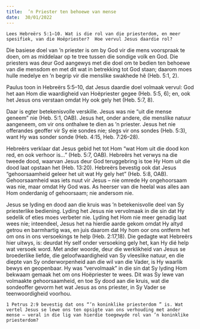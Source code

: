 ```yaml
---
title:  ’n Priester ten behoewe van mense
date:  30/01/2022
---
```


`Lees Hebreërs 5:1–10. Wat is die rol van die priesterdom, en meer spesifiek, van die Hoëpriester?  Hoe vervul Jesus daardie rol?`

Die basiese doel van ’n priester is om by God vir die mens voorspraak te doen, om as middelaar op te tree tussen die sondige volk  en God.  Die priesters was deur God aangewys met die doel om te bedien ten behoewe van die mensdom en met dit wat in betrekking tot God staan; daarom moes hulle medelye en ’n begrip vir die menslike swakhede hê (Heb. 5:1, 2).

Paulus toon in Hebreërs 5:5–10, dat Jesus daardie doel volmaak vervul: God het aan Hom die waardigheid van Hoëpriester gegee (Heb. 5:5, 6);  en, ook het Jesus ons verstaan omdat Hy ook gely het (Heb. 5:7, 8).

Daar is egter betekenisvolle verskille. Jesus was nie “uit die mense geneem” nie (Heb. 5:1, OAB). Jesus het, onder andere, die menslike natuur aangeneem, om vir ons onthalwe te dien as ’n priester.  Jesus het nie offerandes geoffer vir Sy eie sondes nie;  slegs vir ons sondes (Heb. 5:3), want Hy was sonder sonde (Heb. 4:15, Heb. 7:26–28).

Hebreërs verklaar dat Jesus gebid het tot Hom “wat Hom uit die dood kon red, en ook verhoor is…” (Heb. 5:7, OAB). Hebreërs het verwys na die tweede dood, waarvan Jesus deur God teruggebring is toe Hy Hom uit die dood laat opstaan het (Heb. 13:20). Hebreërs bevestig ook dat Jesus “gehoorsaamheid geleer het uit wat Hy gely het” (Heb. 5:8, OAB). Gehoorsaamheid was iets nuut vir Jesus – nie omrede  Hy ongehoorsaam was nie, maar omdat Hy God was.  As heerser van die heelal was alles aan Hom onderdanig of gehoorsaam;  nie andersom nie.

Jesus se lyding en dood aan die kruis was ’n betekenisvolle deel van Sy priesterlike bediening. Lyding het Jesus nie vervolmaak in die sin dat Hy sedelik of eties moes verbeter nie. Lyding het Hom nie meer genadig laat wees nie; inteendeel, Jesus het na hierdie aarde gekom omdat Hy altyd getrou en barmhartig was, en juis daarom dat Hy hom oor ons ontferm het om ons in ons versoekings te help (Heb. 2:17,18). Die gedagte wat Hebreërs hier uitwys, is:  deurdat Hy self onder versoeking gely het, kan Hy dié help wat versoek word. Met ander woorde,  deur die werklikheid van Jesus se broederlike liefde, die geloofwaardigheid van Sy vleeslike natuur, en die diepte van Sy onderworpenheid aan die wil van die Vader, is Hy waarlik bewys en geopenbaar. Hy was “vervolmaak” in die sin dat Sy lyding Hom bekwaam gemaak het om ons Hoëpriester te wees.  Dit was Sy lewe van volmaakte gehoorsaamheid, en toe Sy dood aan die kruis, wat die sondeoffer gevorm het wat Jesus as ons priester, in Sy Vader se teenwoordigheid voorhou.

`1 Petrus 2:9 bevestig dat ons “’n koninklike priesterdom ” is. Wat vertel Jesus se lewe ons ten opsigte van ons verhouding met ander mense – veral in die lig van hierdie toegewyde rol van ’n koninklike priesterdom?`